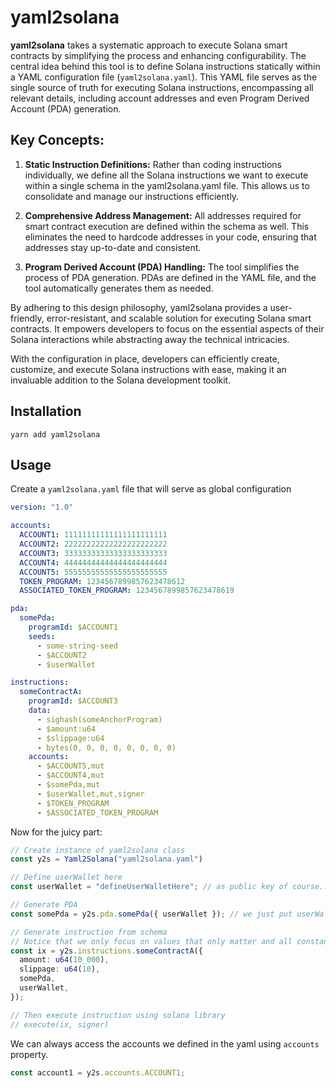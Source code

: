 # yaml2solana

**yaml2solana** takes a systematic approach to execute Solana smart contracts by simplifying the process and enhancing configurability. The central idea behind this tool is to define Solana instructions statically within a YAML configuration file (`yaml2solana.yaml`). This YAML file serves as the single source of truth for executing Solana instructions, encompassing all relevant details, including account addresses and even Program Derived Account (PDA) generation.

## Key Concepts:

1. **Static Instruction Definitions:** Rather than coding instructions individually, we define all the Solana instructions we want to execute within a single schema in the yaml2solana.yaml file. This allows us to consolidate and manage our instructions efficiently.

2. **Comprehensive Address Management:** All addresses required for smart contract execution are defined within the schema as well. This eliminates the need to hardcode addresses in your code, ensuring that addresses stay up-to-date and consistent.

3. **Program Derived Account (PDA) Handling:** The tool simplifies the process of PDA generation. PDAs are defined in the YAML file, and the tool automatically generates them as needed.

By adhering to this design philosophy, yaml2solana provides a user-friendly, error-resistant, and scalable solution for executing Solana smart contracts. It empowers developers to focus on the essential aspects of their Solana interactions while abstracting away the technical intricacies.

With the configuration in place, developers can efficiently create, customize, and execute Solana instructions with ease, making it an invaluable addition to the Solana development toolkit.

## Installation

`yarn add yaml2solana`

## Usage

Create a `yaml2solana.yaml` file that will serve as global configuration

```yaml
version: "1.0"

accounts:
  ACCOUNT1: 11111111111111111111111
  ACCOUNT2: 22222222222222222222222
  ACCOUNT3: 33333333333333333333333
  ACCOUNT4: 44444444444444444444444
  ACCOUNT5: 55555555555555555555555
  TOKEN_PROGRAM: 1234567899857623478612
  ASSOCIATED_TOKEN_PROGRAM: 1234567899857623478619

pda:
  somePda:
    programId: $ACCOUNT1
    seeds:
      - some-string-seed
      - $ACCOUNT2
      - $userWallet

instructions:
  someContractA:
    programId: $ACCOUNT3
    data:
      - sighash(someAnchorProgram)
      - $amount:u64
      - $slippage:u64
      - bytes(0, 0, 0, 0, 0, 0, 0, 0)
    accounts:
      - $ACCOUNT5,mut
      - $ACCOUNT4,mut
      - $somePda,mut
      - $userWallet,mut,signer
      - $TOKEN_PROGRAM
      - $ASSOCIATED_TOKEN_PROGRAM
```

Now for the juicy part:

```ts
// Create instance of yaml2solana class
const y2s = Yaml2Solana("yaml2solana.yaml")

// Define userWallet here
const userWallet = "defineUserWalletHere"; // as public key of course...

// Generate PDA
const somePda = y2s.pda.somePda({ userWallet }); // we just put userWallet variable here. Everything is defined in the yaml config file.

// Generate instruction from schema
// Notice that we only focus on values that only matter and all constant stuff are already defined in the config.
const ix = y2s.instructions.someContractA({
  amount: u64(10_000),
  slippage: u64(10),
  somePda,
  userWallet,
});

// Then execute instruction using solana library
// execute(ix, signer)
```

We can always access the accounts we defined in the yaml using `accounts` property.

```ts
const account1 = y2s.accounts.ACCOUNT1;
```
